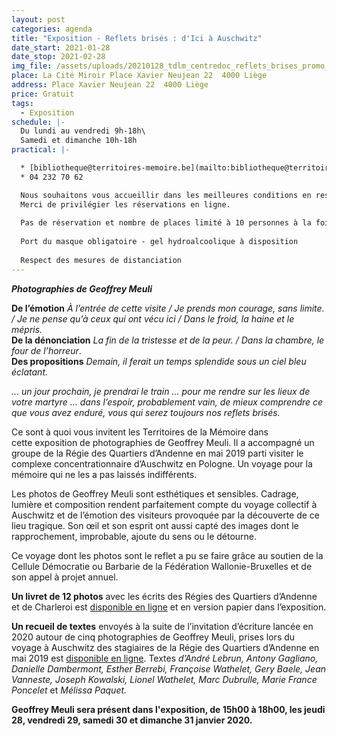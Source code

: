 ```yaml
---
layout: post
categories: agenda
title: "Exposition - Reflets brisés : d'Ici à Auschwitz"
date_start: 2021-01-28
date_stop: 2021-02-28
img_file: /assets/uploads/20210128_tdlm_centredoc_reflets_brises_promo_visuelsitetm_.jpg
place: La Cité Miroir Place Xavier Neujean 22  4000 Liège
address: Place Xavier Neujean 22  4000 Liège
price: Gratuit
tags:
  - Exposition
schedule: |-
  Du lundi au vendredi 9h-18h\
  Samedi et dimanche 10h-18h
practical: |-

  * [bibliotheque@territoires-memoire.be](mailto:bibliotheque@territoires-memoire.be)\
  * 04 232 70 62

  Nous souhaitons vous accueillir dans les meilleures conditions en respectant les mesures de sécurité et d’hygiène imposées.
  Merci de privilégier les réservations en ligne.
  
  Pas de réservation et nombre de places limité à 10 personnes à la fois dans l'exposition.
  
  Port du masque obligatoire - gel hydroalcoolique à disposition
  
  Respect des mesures de distanciation
---
```

***Photographies de Geoffrey Meuli***

**De l’émotion** *À l’entrée de cette visite / Je prends mon courage, sans limite. / Je ne pense qu’à ceux qui ont vécu ici / Dans le froid, la haine et le mépris.*\
**De la dénonciation** *La fin de la tristesse et de la peur. / Dans la chambre, le four de l’horreur*.\
**Des propositions** *Demain, il ferait un temps splendide sous un ciel bleu éclatant.*

*… un jour prochain, je prendrai le train … pour me rendre sur les lieux de votre martyre … dans l’espoir, probablement vain, de mieux comprendre ce que vous avez enduré, vous qui serez toujours nos reflets brisés.*

Ce sont à quoi vous invitent les Territoires de la Mémoire dans cette exposition de photographies de Geoffrey Meuli. Il a accompagné un groupe de la Régie des Quartiers d’Andenne en mai 2019 parti visiter le complexe concentrationnaire d’Auschwitz en Pologne. Un voyage pour la mémoire qui ne les a pas laissés indifférents.

Les photos de Geoffrey Meuli sont esthétiques et sensibles. Cadrage, lumière et composition rendent parfaitement compte du voyage collectif à Auschwitz et de l’émotion des visiteurs provoquée par la découverte de ce lieu tragique. Son œil et son esprit ont aussi capté des images dont le rapprochement, improbable, ajoute du sens ou le détourne.

Ce voyage dont les photos sont le reflet a pu se faire grâce au soutien de la Cellule Démocratie ou Barbarie de la Fédération Wallonie-Bruxelles et de son appel à projet annuel.

**Un livret de 12 photos** avec les écrits des Régies des Quartiers d’Andenne et de Charleroi est [disponible en ligne](https://www.territoires-memoire.be/assets/uploads/reflets_brises_arefaire_tdlm_web.pdf) et en version papier dans l’exposition.

**Un recueil de textes** envoyés à la suite de l’invitation d’écriture lancée en 2020 autour de cinq photographies de Geoffrey Meuli, prises lors du voyage à Auschwitz des stagiaires de la Régie des Quartiers d’Andenne en mai 2019 est [disponible en ligne](https://www.territoires-memoire.be/assets/uploads/reflets_brises-tous_les_textes-recueil_en_ligne.pdf). Textes *d’André Lebrun, Antony Gagliano, Danielle Dambermont, Esther Berrebi, Françoise Wathelet, Gery Baele, Jean Vanneste, Joseph Kowalski, Lionel Wathelet, Marc Dubrulle, Marie France Poncelet* et *Mélissa Paquet.*

**Geoffrey Meuli sera présent dans l'exposition, de 15h00 à 18h00, les jeudi 28, vendredi 29, samedi 30 et dimanche 31 janvier 2020.**